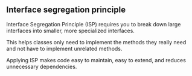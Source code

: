 ## Interface segregation principle

Interface Segregation Principle (ISP) requires you to break down large interfaces into smaller, more specialized interfaces.

This helps classes only need to implement the methods they really need and not have to implement unrelated methods.

Applying ISP makes code easy to maintain, easy to extend, and reduces unnecessary dependencies.
